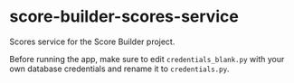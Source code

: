 # score-builder-scores-service
Scores service for the Score Builder project.

Before running the app, make sure to edit `credentials_blank.py` with your own database credentials and rename it to `credentials.py`.

